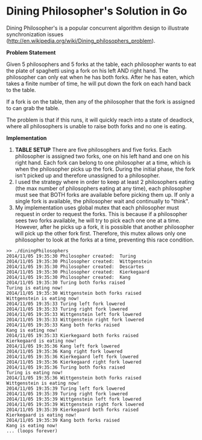 # Dining Philosopher's Solution in Go

Dining Philosopher's is a popular concurrent algorithm design to illustrate synchronization issues (http://en.wikipedia.org/wiki/Dining_philosophers_problem).  

**Problem Statement**

Given 5 philosophers and 5 forks at the table, each philosopher wants to eat the plate of spaghetti using a fork on his left AND right hand.  The philosopher can only eat when he has both forks.  After he has eaten, which takes a finite number of time, he will put down the fork on each hand back to the table.  

If a fork is on the table, then any of the philosopher that the fork is assigned to can grab the table.

The problem is that if this runs, it will quickly reach into a state of deadlock, where all philosophers is unable to raise both forks and no one is eating.

**Implementation**
1.  **TABLE SETUP** There are five philosophers and five forks.  Each philosopher is assigned two forks, one on his left hand and one on his right hand.  Each fork can belong to one philosopher at a time, which is when the philosopher picks up the fork.  During the initial phase, the fork isn't picked up and therefore unassigned to a philosopher.
2.  I used the strategy where in order to keep at least 2 philosophers eating (the max number of philosophers eating at any time), each philosopher must see that BOTH forks are available before picking them up.  If only a single fork is available, the philosopher wait and continually to "think".
3.  My implementation uses global mutex that each philosopher must request in order to request the forks.  This is because if a philosopher sees two forks available, he will try to pick each one one at a time.  However, after he picks up a fork, it is possible that another philosopher will pick up the other fork first.  Therefore, this mutex allows only one philosopher to look at the forks at a time, preventing this race condition.

```
>> ./diningPhilosophers
2014/11/05 19:35:30 Philosopher created:  Turing
2014/11/05 19:35:30 Philosopher created:  Wittgenstein
2014/11/05 19:35:30 Philosopher created:  Descartes
2014/11/05 19:35:30 Philosopher created:  Kierkegaard
2014/11/05 19:35:30 Philosopher created:  Kang
2014/11/05 19:35:30 Turing both forks raised
Turing is eating now!
2014/11/05 19:35:30 Wittgenstein both forks raised
Wittgenstein is eating now!
2014/11/05 19:35:33 Turing left fork lowered
2014/11/05 19:35:33 Turing right fork lowered
2014/11/05 19:35:33 Wittgenstein left fork lowered
2014/11/05 19:35:33 Wittgenstein right fork lowered
2014/11/05 19:35:33 Kang both forks raised
Kang is eating now!
2014/11/05 19:35:33 Kierkegaard both forks raised
Kierkegaard is eating now!
2014/11/05 19:35:36 Kang left fork lowered
2014/11/05 19:35:36 Kang right fork lowered
2014/11/05 19:35:36 Kierkegaard left fork lowered
2014/11/05 19:35:36 Kierkegaard right fork lowered
2014/11/05 19:35:36 Turing both forks raised
Turing is eating now!
2014/11/05 19:35:36 Wittgenstein both forks raised
Wittgenstein is eating now!
2014/11/05 19:35:39 Turing left fork lowered
2014/11/05 19:35:39 Turing right fork lowered
2014/11/05 19:35:39 Wittgenstein left fork lowered
2014/11/05 19:35:39 Wittgenstein right fork lowered
2014/11/05 19:35:39 Kierkegaard both forks raised
Kierkegaard is eating now!
2014/11/05 19:35:39 Kang both forks raised
Kang is eating now!
... (loops forever)
```